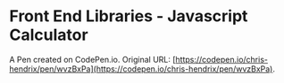 # Front End Libraries - Javascript Calculator

A Pen created on CodePen.io. Original URL: [https://codepen.io/chris-hendrix/pen/wvzBxPa](https://codepen.io/chris-hendrix/pen/wvzBxPa).



